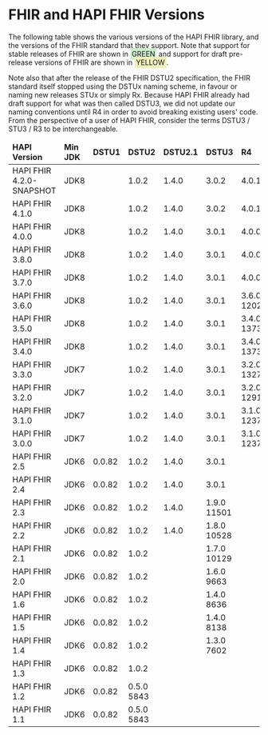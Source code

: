 # FHIR and HAPI FHIR Versions

<!--/*
NOTE: This is a one-section page. Don't add more sections, since it will then 
add a TOC and make it harder to read. Horizontal real estate is precious on
this page.
*/-->

The following table shows the various versions of the HAPI FHIR library, and the versions of the FHIR standard that they support. Note that support for stable releases of FHIR are shown in <span style="background: #CEC; padding: 3px;">GREEN</span> and support for draft pre-release versions of FHIR are shown in <span style="background: #EEB; padding: 3px;">YELLOW</span>.

Note also that after the release of the FHIR DSTU2 specification, the FHIR
    standard itself stopped using the DSTUx naming scheme, in favour or naming new releases STUx or simply Rx. Because HAPI FHIR already had draft support for what was then called DSTU3, we did not update our naming conventions until R4 in order to avoid breaking existing users' code. From the perspective of a user of HAPI FHIR, consider the terms DSTU3 / STU3 / R3 to be interchangeable.

<table class="table table-condensed versions-table">
    <thead>
    <tr>
        <td><b>HAPI Version</b></td>
        <td><b>Min JDK</b></td>
        <td><b>DSTU1</b></td>
        <td><b>DSTU2</b></td>
        <td><b>DSTU2.1</b></td>
        <td><b>DSTU3</b></td>
        <td><b>R4</b></td>
        <td><b>R5</b></td>
    </tr>
    </thead>
    <tbody>
    <tr>
        <td>HAPI FHIR 4.2.0-SNAPSHOT</td>
        <td>JDK8</td>
        <td class="versions-table-cell-empty"></td>
        <td class="versions-table-cell-draft">1.0.2</td>
        <td class="versions-table-cell-release">1.4.0</td>
        <td class="versions-table-cell-draft">3.0.2</td>
        <td class="versions-table-cell-draft">4.0.1</td>
        <td class="versions-table-cell-release">4.2.0<span class="download-version-hash"><br/>e0f3f5cc2c</span></td>
    </tr>
    <tr>
        <td>HAPI FHIR 4.1.0</td>
        <td>JDK8</td>
        <td class="versions-table-cell-empty"></td>
        <td class="versions-table-cell-draft">1.0.2</td>
        <td class="versions-table-cell-release">1.4.0</td>
        <td class="versions-table-cell-draft">3.0.2</td>
        <td class="versions-table-cell-draft">4.0.1</td>
        <td class="versions-table-cell-release">4.1.0<span class="download-version-hash"><br/>1a7623d866</span></td>
    </tr>
    <tr>
        <td>HAPI FHIR 4.0.0</td>
        <td>JDK8</td>
        <td class="versions-table-cell-empty"></td>
        <td class="versions-table-cell-draft">1.0.2</td>
        <td class="versions-table-cell-release">1.4.0</td>
        <td class="versions-table-cell-draft">3.0.1</td>
        <td class="versions-table-cell-draft">4.0.0</td>
        <td class="versions-table-cell-release">4.1.0<span class="download-version-hash"><br/>e0e3caf9ba</span></td>
    </tr>
    <tr>
        <td>HAPI FHIR 3.8.0</td>
        <td>JDK8</td>
        <td class="versions-table-cell-empty"></td>
        <td class="versions-table-cell-draft">1.0.2</td>
        <td class="versions-table-cell-release">1.4.0</td>
        <td class="versions-table-cell-draft">3.0.1</td>
        <td class="versions-table-cell-draft">4.0.0</td>
        <td class="versions-table-cell-empty"></td>
    </tr>
    <tr>
        <td>HAPI FHIR 3.7.0</td>
        <td>JDK8</td>
        <td class="versions-table-cell-empty"></td>
        <td class="versions-table-cell-draft">1.0.2</td>
        <td class="versions-table-cell-release">1.4.0</td>
        <td class="versions-table-cell-draft">3.0.1</td>
        <td class="versions-table-cell-draft">4.0.0</td>
        <td class="versions-table-cell-empty"></td>
    </tr>
    <tr>
        <td>HAPI FHIR 3.6.0</td>
        <td>JDK8</td>
        <td class="versions-table-cell-empty"></td>
        <td class="versions-table-cell-draft">1.0.2</td>
        <td class="versions-table-cell-release">1.4.0</td>
        <td class="versions-table-cell-draft">3.0.1</td>
        <td class="versions-table-cell-release">3.6.0<span class="download-version-hash"><br/>1202b2eed0f</span></td>
        <td class="versions-table-cell-empty"></td>
    </tr>
    <tr>
        <td>HAPI FHIR 3.5.0</td>
        <td>JDK8</td>
        <td class="versions-table-cell-empty"></td>
        <td class="versions-table-cell-draft">1.0.2</td>
        <td class="versions-table-cell-release">1.4.0</td>
        <td class="versions-table-cell-draft">3.0.1</td>
        <td class="versions-table-cell-release">3.4.0<span class="download-version-hash"><br/>13732</span></td>
        <td class="versions-table-cell-empty"></td>
    </tr>
    <tr>
        <td>HAPI FHIR 3.4.0</td>
        <td>JDK8</td>
        <td class="versions-table-cell-empty"></td>
        <td class="versions-table-cell-draft">1.0.2</td>
        <td class="versions-table-cell-release">1.4.0</td>
        <td class="versions-table-cell-draft">3.0.1</td>
        <td class="versions-table-cell-release">3.4.0<span class="download-version-hash"><br/>13732</span></td>
        <td class="versions-table-cell-empty"></td>
    </tr>
    <tr>
        <td>HAPI FHIR 3.3.0</td>
        <td>JDK7</td>
        <td class="versions-table-cell-empty"></td>
        <td class="versions-table-cell-draft">1.0.2</td>
        <td class="versions-table-cell-release">1.4.0</td>
        <td class="versions-table-cell-draft">3.0.1</td>
        <td class="versions-table-cell-release">3.2.0<span class="download-version-hash"><br/>13271</span></td>
        <td class="versions-table-cell-empty"></td>
    </tr>
    <tr>
        <td>HAPI FHIR 3.2.0</td>
        <td>JDK7</td>
        <td class="versions-table-cell-empty"></td>
        <td class="versions-table-cell-draft">1.0.2</td>
        <td class="versions-table-cell-release">1.4.0</td>
        <td class="versions-table-cell-draft">3.0.1</td>
        <td class="versions-table-cell-release">3.2.0<span class="download-version-hash"><br/>12917</span></td>
        <td class="versions-table-cell-empty"></td>
    </tr>
    <tr>
        <td>HAPI FHIR 3.1.0</td>
        <td>JDK7</td>
        <td class="versions-table-cell-empty"></td>
        <td class="versions-table-cell-draft">1.0.2</td>
        <td class="versions-table-cell-release">1.4.0</td>
        <td class="versions-table-cell-draft">3.0.1</td>
        <td class="versions-table-cell-release">3.1.0<span class="download-version-hash"><br/>12370</span></td>
        <td class="versions-table-cell-empty"></td>
    </tr>
    <tr>
        <td>HAPI FHIR 3.0.0</td>
        <td>JDK7</td>
        <td class="versions-table-cell-empty"></td>
        <td class="versions-table-cell-draft">1.0.2</td>
        <td class="versions-table-cell-release">1.4.0</td>
        <td class="versions-table-cell-draft">3.0.1</td>
        <td class="versions-table-cell-release">3.1.0<span class="download-version-hash"><br/>12370</span></td>
        <td class="versions-table-cell-empty"></td>
    </tr>
    <tr>
        <td>HAPI FHIR 2.5</td>
        <td>JDK6</td>
        <td class="versions-table-cell-draft">0.0.82</td>
        <td class="versions-table-cell-draft">1.0.2</td>
        <td class="versions-table-cell-release">1.4.0</td>
        <td class="versions-table-cell-draft">3.0.1</td>
        <td class="versions-table-cell-empty"></td>
        <td class="versions-table-cell-empty"></td>
    </tr>
    <tr>
        <td>HAPI FHIR 2.4</td>
        <td>JDK6</td>
        <td class="versions-table-cell-draft">0.0.82</td>
        <td class="versions-table-cell-draft">1.0.2</td>
        <td class="versions-table-cell-release">1.4.0</td>
        <td class="versions-table-cell-draft">3.0.1</td>
        <td class="versions-table-cell-empty"></td>
        <td class="versions-table-cell-empty"></td>
    </tr>
    <tr>
        <td>HAPI FHIR 2.3</td>
        <td>JDK6</td>
        <td class="versions-table-cell-draft">0.0.82</td>
        <td class="versions-table-cell-draft">1.0.2</td>
        <td class="versions-table-cell-release">1.4.0</td>
        <td class="versions-table-cell-release">1.9.0<span class="download-version-hash"><br/>11501</span></td>
        <td class="versions-table-cell-empty"></td>
        <td class="versions-table-cell-empty"></td>
    </tr>
    <tr>
        <td>HAPI FHIR 2.2</td>
        <td>JDK6</td>
        <td class="versions-table-cell-draft">0.0.82</td>
        <td class="versions-table-cell-draft">1.0.2</td>
        <td class="versions-table-cell-release">1.4.0</td>
        <td class="versions-table-cell-release">1.8.0<span class="download-version-hash"><br/>10528</span></td>
        <td class="versions-table-cell-empty"></td>
        <td class="versions-table-cell-empty"></td>
    </tr>
    <tr>
        <td>HAPI FHIR 2.1</td>
        <td>JDK6</td>
        <td class="versions-table-cell-draft">0.0.82</td>
        <td class="versions-table-cell-draft">1.0.2</td>
        <td class="versions-table-cell-empty"></td>
        <td class="versions-table-cell-release">1.7.0<span class="download-version-hash"><br/>10129</span></td>
        <td class="versions-table-cell-empty"></td>
        <td class="versions-table-cell-empty"></td>
    </tr>
    <tr>
        <td>HAPI FHIR 2.0</td>
        <td>JDK6</td>
        <td class="versions-table-cell-draft">0.0.82</td>
        <td class="versions-table-cell-draft">1.0.2</td>
        <td class="versions-table-cell-empty"></td>
        <td class="versions-table-cell-release">1.6.0<span class="download-version-hash"><br/>9663</span></td>
        <td class="versions-table-cell-empty"></td>
        <td class="versions-table-cell-empty"></td>
    </tr>
    <tr>
        <td>HAPI FHIR 1.6</td>
        <td>JDK6</td>
        <td class="versions-table-cell-draft">0.0.82</td>
        <td class="versions-table-cell-draft">1.0.2</td>
        <td class="versions-table-cell-empty"></td>
        <td class="versions-table-cell-release">1.4.0<span class="download-version-hash"><br/>8636</span></td>
        <td class="versions-table-cell-empty"></td>
        <td class="versions-table-cell-empty"></td>
    </tr>
    <tr>
        <td>HAPI FHIR 1.5</td>
        <td>JDK6</td>
        <td class="versions-table-cell-draft">0.0.82</td>
        <td class="versions-table-cell-draft">1.0.2</td>
        <td class="versions-table-cell-empty"></td>
        <td class="versions-table-cell-release">1.4.0<span class="download-version-hash"><br/>8138</span></td>
        <td class="versions-table-cell-empty"></td>
        <td class="versions-table-cell-empty"></td>
    </tr>
    <tr>
        <td>HAPI FHIR 1.4</td>
        <td>JDK6</td>
        <td class="versions-table-cell-draft">0.0.82</td>
        <td class="versions-table-cell-draft">1.0.2</td>
        <td class="versions-table-cell-empty"></td>
        <td class="versions-table-cell-release">1.3.0<span class="download-version-hash"><br/>7602</span></td>
        <td class="versions-table-cell-empty"></td>
        <td class="versions-table-cell-empty"></td>
    </tr>
    <tr>
        <td>HAPI FHIR 1.3</td>
        <td>JDK6</td>
        <td class="versions-table-cell-draft">0.0.82</td>
        <td class="versions-table-cell-draft">1.0.2</td>
        <td class="versions-table-cell-empty"></td>
        <td class="versions-table-cell-empty"></td>
        <td class="versions-table-cell-empty"></td>
        <td class="versions-table-cell-empty"></td>
    </tr>
    <tr>
        <td>HAPI FHIR 1.2</td>
        <td>JDK6</td>
        <td class="versions-table-cell-draft">0.0.82</td>
        <td class="versions-table-cell-release">0.5.0<span class="download-version-hash"><br/>5843</span></td>
        <td class="versions-table-cell-empty"></td>
        <td class="versions-table-cell-empty"></td>
        <td class="versions-table-cell-empty"></td>
        <td class="versions-table-cell-empty"></td>
    </tr>
    <tr>
        <td>HAPI FHIR 1.1</td>
        <td>JDK6</td>
        <td class="versions-table-cell-draft">0.0.82</td>
        <td class="versions-table-cell-release">0.5.0<span class="download-version-hash"><br/>5843</span></td>
        <td class="versions-table-cell-empty"></td>
        <td class="versions-table-cell-empty"></td>
        <td class="versions-table-cell-empty"></td>
        <td class="versions-table-cell-empty"></td>
    </tr>
    </tbody>
</table>
